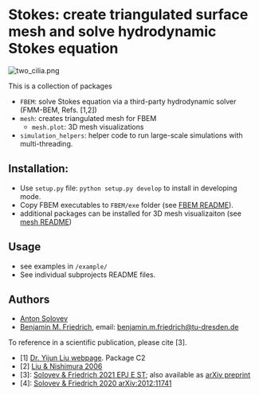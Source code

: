 # Stokes: create triangulated surface mesh and solve hydrodynamic Stokes equation

![two_cilia.png](../assets/two_cilia.png)

This is a collection of packages
- `FBEM`: solve Stokes equation via a third-party hydrodynamic solver (FMM-BEM, Refs. [1,2])
- `mesh`: creates triangulated mesh for FBEM 
  - `mesh.plot`: 3D mesh visualizations
- `simulation_helpers`: helper code to run large-scale simulations with multi-threading.

## Installation:
- Use `setup.py` file: `python setup.py develop` to install in developing mode.
- Copy FBEM executables to `FBEM/exe` folder (see [FBEM README](FBEM/README.md)).
- additional packages can be installed for 3D mesh visualizaiton (see [mesh README](mesh/README.md))

## Usage

- see examples in `/example/`
- See individual subprojects README files.

## Authors

- [Anton Solovev](https://github.com/icemtel)
- [Benjamin M. Friedrich](https://cfaed.tu-dresden.de/friedrich-home), email: benjamin.m.friedrich@tu-dresden.de

To reference in a scientific publication, please cite [3].

- [1] [Dr. Yijun Liu webpage](https://www.yijunliu.com/). Package C2
- [2] [Liu & Nishimura 2006](https://doi.org/10.1016/j.enganabound.2005.11.006)
- [3]: [Solovev & Friedrich 2021 EPJ E ST](https://link.springer.com/article/10.1140/epje/s10189-021-00016-x); 
       also available as [arXiv preprint](https://arxiv.org/abs/2010.08111) 
- [4]: [Solovev & Friedrich 2020 arXiv:2012:11741](https://arxiv.org/abs/2012.11741)